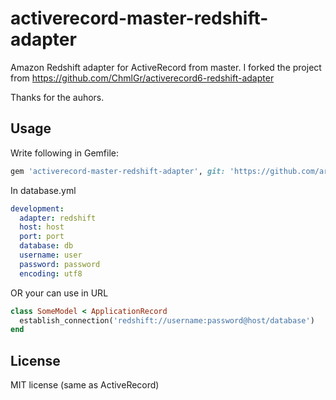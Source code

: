 # activerecord-master-redshift-adapter

Amazon Redshift adapter for ActiveRecord from master.
I forked the project from <https://github.com/ChmlGr/activerecord6-redshift-adapter>

Thanks for the auhors.

## Usage

Write following in Gemfile:

```ruby
gem 'activerecord-master-redshift-adapter', git: 'https://github.com/artplan1/activerecord-master-redshift-adapter', branch: 'master'
```

In database.yml

```YAML
development:
  adapter: redshift
  host: host
  port: port
  database: db
  username: user
  password: password
  encoding: utf8
```

OR your can use in URL

```ruby
class SomeModel < ApplicationRecord
  establish_connection('redshift://username:password@host/database')
end
```

## License

MIT license (same as ActiveRecord)
